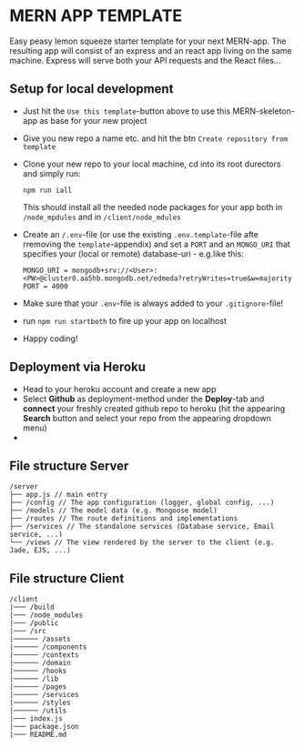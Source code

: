 # MERN APP TEMPLATE

Easy peasy lemon squeeze starter template for your next MERN-app. The resulting app will consist of an express and an react app living on the same machine. Express will serve both your API requests and the React files...

## Setup for local development

- Just hit the `Use this template`-button above to use this MERN-skeleton-app as base for your new project

- Give you new repo a name etc. and hit the btn `Create repository from template`

- Clone your new repo to your local machine, cd into its root durectors and simply run:

  `npm run iall`

  This should install all the needed node packages for your app both in `/node_mpdules` and in `/client/node_mdules`

- Create an `/.env`-file (or use the existing `.env.template`-file afte rremoving the `template`-appendix) and set a `PORT` and an `MONGO_URI` that specifies your (local or remote) database-uri - e.g.like this:

  ```
  MONGO_URI = mongodb+srv://<User>:<PW>@cluster0.aa5hb.mongodb.net/edmeda?retryWrites=true&w=majority
  PORT = 4000
  ```

- Make sure that your `.env`-file is always added to your `.gitignore`-file!

- run `npm run startboth` to fire up your app on localhost

- Happy coding!

## Deployment via Heroku

- Head to your heroku account and create a new app
- Select **Github** as deployment-method under the **Deploy**-tab and **connect** your freshly created github repo to heroku (hit the appearing **Search** button and select your repo from the appearing dropdown menu)
-

## File structure Server

```
/server
├── app.js // main entry
├── /config // The app configuration (logger, global config, ...)
├── /models // The model data (e.g. Mongoose model)
├── /routes // The route definitions and implementations
├── /services // The standalone services (Database service, Email service, ...)
└── /views // The view rendered by the server to the client (e.g. Jade, EJS, ...)
```

## File structure Client

```
/client
|─── /build
|─── /node_modules
|─── /public
|─── /src
|────── /assets
|────── /components
|────── /contexts
|────── /domain
|────── /hooks
|────── /lib
|────── /pages
|────── /services
|────── /styles
|────── /utils
|─── index.js
|─── package.json
|─── README.md
```
